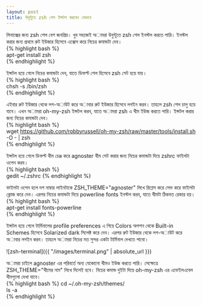 ```yaml
---
layout: post
title: উবুন্টুতে zsh শেল ইন্সটল করবেন যেভাবে
---
```

লিনাক্সের জন্য zsh শেল বেশ জনপ্রিয়। খুব সহজেই অামরা উবুন্টুতে zsh শেল ইনস্টল করতে পারি। ইনস্টল করার জন্য প্রথমে রুট ইউজার হিসেবে এক্সেস করে নিচের কমান্ডটা দেব।  
{% highlight bash %}  
apt-get install zsh  
{% endhighlight %}  

ইন্সটল হয়ে গেলে নিচের কমান্ডটা দেব, যাতে ডিফল্ট শেল হিসেবে zsh সেট হয়ে যায়।  
{% highlight bash %}  
chsh -s /bin/zsh  
{% endhighlight %}  

এইবার রুট ইউজার থেকে লগ-অাউট করে অাবার রুট ইউজার হিসেবে লগইন করব। তাহলে zsh শেল চালু হয়ে যাবে। এখন অামরা oh-my-zsh ইন্সটল করব, যাতে অামরা zsh এ থীম ইউজ করতে পারি। ইন্সটল করার জন্য নিচের কমান্ডটা দেব।  
{% highlight bash %}  
wget https://github.com/robbyrussell/oh-my-zsh/raw/master/tools/install.sh -O - | zsh  
{% endhighlight %}  

ইন্সটল হয়ে গেলে ডিফল্ট থীম চেঞ্জ করে agnoster থীম সেট করার জন্য নিচের কমান্ডটা দিয়ে zshrc ফাইলটা ওপেন করব।  
{% highlight bash %}  
gedit ~/.zshrc
{% endhighlight %}  

ফাইলটা ওপেন হলে দশ নাম্বার লাইনটাকে ZSH_THEME="agnoster" লিখে রিপ্লেস করে সেভ করে ফাইলটা ক্লোজ করে দেব। এরপর নিচের কমান্ডটা দিয়ে powerline fonts ইনস্টল করব, যাতে থীমটা ঠিকমত রেন্ডার হয়।  
{% highlight bash %}  
apt-get install fonts-powerline  
{% endhighlight %}  

ইন্সটল হয়ে গেলে টার্মিনালের profile preferences এ গিয়ে Colors অপশন থেকে Built-in Schemes হিসেবে Solarized dark সিলেক্ট করে দেব। এরপর রুট ইউজার থেকে লগ-অাউট করে অাবার লগইন করব। তাহলে অামরা নিচের মত সুন্দর একটা টার্মিনাল দেখতে পাবো।  

![zsh-terminal]({{ "/images/terminal.png" | absolute_url }})  

অামরা চাইলে agnoster এর পরিবর্তে অন্য যেকোনো থীমও ইউজ করতে পারি। সেক্ষেত্রে ZSH_THEME="থীমের নাম" লিখে দিলেই হবে। নিচের কমান্ড দুইটা দিয়ে oh-my-zsh এর এভেইলএবেল থীমগুলো দেখা যাবে।  
{% highlight bash %}
cd ~/.oh-my-zsh/themes/  
ls -a  
{% endhighlight %}  
  
  
  
